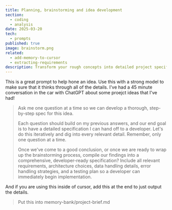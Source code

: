 ```yaml
---
title: Planning, brainstorming and idea development
section:
  - coding
  - analysis
date: 2025-03-20
tech:
  - prompts
published: true
image: brainstorm.png
related:
  - add-memory-to-cursor
  - extracting-requirements
description: Transform your rough concepts into detailed project specifications with this powerful prompting technique that guides you through an in-depth development process. By asking just one thoughtful question at a time, AI helps you create comprehensive, developer-ready plans that cover every essential detail.
---
```


This is a great prompt to help hone an idea.  Use this with a strong model to make sure that it thinks through all of the details.  I've had a 45 minute conversation in the car with ChatGPT about some proejct ideas that I've had!
 
> Ask me one question at a time so we can develop a thorough, step-by-step spec for this idea.
> 
>Each question should build on my previous answers, and our end goal is to have a detailed specification I can hand off to a developer. Let's do this iteratively and dig into every relevant detail. Remember, only one question at a time.
>
>Once we've come to a good conclusion, or once we are ready to wrap up the brainstorming process, compile our findings into a comprehensive, developer-ready specification? Include all relevant requirements, architecture choices, data handling details, error handling strategies, and a testing plan so a developer can immediately begin implementation.

And if you are using this inside of cursor, add this at the end to just output the details.

>Put this into memory-bank/project-brief.md

